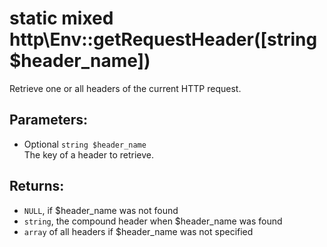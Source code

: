 # static mixed http\Env::getRequestHeader([string $header_name])

Retrieve one or all headers of the current HTTP request.

## Parameters:

* Optional ```string $header_name```  
  The key of a header to retrieve.
  
## Returns:  

* ```NULL```, if $header_name was not found
* ```string```, the compound header when $header_name was found
* ```array``` of all headers if $header_name was not specified
